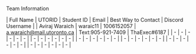 Team Information

| Full Name | UTORID | Student ID | Email | Best Way to Contact | Discord Username |
| Aviraj Waraich | waraic11 | 1006152057 | a.waraich@mail.utoronto.ca | Text:905-921-7409 | ThaExec#6187 |
| - | - | - | - | - | - |
| - | - | - | - | - | - |
| - | - | - | - | - | - |
| - | - | - | - | - | - |
| - | - | - | - | - | - |
| - | - | - | - | - | - |
